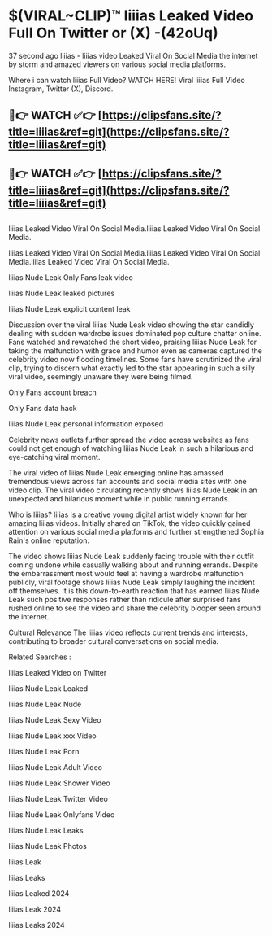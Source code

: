 # $(VIRAL~CLIP)™ liiias Leaked Video Full On Twitter or (X) -(42oUq)
37 second ago liiias - liiias video Leaked Viral On Social Media the internet by storm and amazed viewers on various social media platforms.

Where i can watch liiias Full Video? WATCH HERE! Viral liiias Full Video Instagram, Twitter (X), Discord.

## 🔴👉 WATCH ✅👉 [https://clipsfans.site/?title=liiias&ref=git](https://clipsfans.site/?title=liiias&ref=git)
## 🔴👉 WATCH ✅👉 [https://clipsfans.site/?title=liiias&ref=git](https://clipsfans.site/?title=liiias&ref=git)
##
liiias Leaked Video Viral On Social Media.liiias Leaked Video Viral On Social Media.

liiias Leaked Video Viral On Social Media.liiias Leaked Video Viral On Social Media.liiias Leaked Video Viral On Social Media.

liiias Nude Leak Only Fans leak video

liiias Nude Leak leaked pictures

liiias Nude Leak explicit content leak

Discussion over the viral liiias Nude Leak video showing the star candidly dealing with sudden wardrobe issues dominated pop culture chatter online. Fans watched and rewatched the short video, praising liiias Nude Leak for taking the malfunction with grace and humor even as cameras captured the celebrity video now flooding timelines. Some fans have scrutinized the viral clip, trying to discern what exactly led to the star appearing in such a silly viral video, seemingly unaware they were being filmed.


Only Fans account breach

Only Fans data hack

liiias Nude Leak personal information exposed

Celebrity news outlets further spread the video across websites as fans could not get enough of watching liiias Nude Leak in such a hilarious and eye-catching viral moment.


The viral video of liiias Nude Leak emerging online has amassed tremendous views across fan accounts and social media sites with one video clip. The viral video circulating recently shows liiias Nude Leak in an unexpected and hilarious moment while in public running errands.


Who is liiias? liiias is a creative young digital artist widely known for her amazing liiias videos. Initially shared on TikTok, the video quickly gained attention on various social media platforms and further strengthened Sophia Rain's online reputation.

The video shows liiias Nude Leak suddenly facing trouble with their outfit coming undone while casually walking about and running errands. Despite the embarrassment most would feel at having a wardrobe malfunction publicly, viral footage shows liiias Nude Leak simply laughing the incident off themselves. It is this down-to-earth reaction that has earned liiias Nude Leak such positive responses rather than ridicule after surprised fans rushed online to see the video and share the celebrity blooper seen around the internet.

Cultural Relevance The liiias video reflects current trends and interests, contributing to broader cultural conversations on social media.

Related Searches :

liiias Leaked Video on Twitter

liiias Nude Leak Leaked

liiias Nude Leak Nude

liiias Nude Leak Sexy Video

liiias Nude Leak xxx Video

liiias Nude Leak Porn

liiias Nude Leak Adult Video

liiias Nude Leak Shower Video

liiias Nude Leak Twitter Video

liiias Nude Leak Onlyfans Video

liiias Nude Leak Leaks

liiias Nude Leak Photos

liiias Leak

liiias Leaks

liiias Leaked 2024

liiias Leak 2024

liiias Leaks 2024
